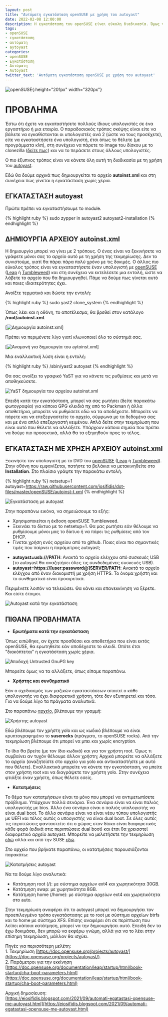 ```yaml
---
layout: post
title: "Αυτόματη εγκατάσταση openSUSE με χρήση του autoyast"
date: 2022-02-08 12:00:00
description: Η εγκατάσταση του openSUSE είναι εύκολη διαδικασία. Όμως γίνεται ακόμα ευκολότερη με τη χρήση του autoyast. Γίνεται αυτόματα, χωρίς χέρια!!!
tags:
- openSUSE
- εγκατάσταση
- αυτόματη
- aytoyast
categories:
- openSUSE
- Εγκατάσταση
- Αυτόματη
- Autoyast
twitter_text: 'Αυτόματη εγκατάσταση openSUSE με χρήση του autoyast'
---
```


![openSUSE](/post_images/opensuse/opensuse-logo.png "openSUSE"){:height="201px" width="320px"}

# ΠΡΟΒΛΗΜΑ

Έστω ότι έχετε να εγκαταστήσετε πολλούς ίδιους υπολογιστές σε ένα εργαστήριο ή μια εταιρία. Ο παραδοσιακός τρόπος σκέψης είναι είτε να βάλετε να εγκαθίστανται οι υπολογιστές ανά 2 (ώστε να τους προσέχετε), είτε να εγκαταστήσετε ένα υπολογιστή, έτσι όπως το θέλετε (με προγράμματα κλπ), στη συνέχεια να πάρετε το image του δίσκου με το clonezilla ([δείτε πως](https://eiosifidis.blogspot.com/2009/08/clonezilla.html)) και να το περάσετε στους άλλους υπολογιστές.  
  
Ο πιο έξυπνος τρόπος είναι να κάνετε όλη αυτή τη διαδικασία με τη χρήση του [autoyast](https://doc.opensuse.org/projects/autoyast/).  
  
Εδώ θα δούμε αρχικά πως δημιουργείται το αρχείο **autoinst.xml** και στη συνέχεια πως γίνεται η εγκατάσταση χωρίς χέρια.  
  
## ΕΓΚΑΤΑΣΤΑΣΗ autoyast

Πρώτα πρέπει να εγκαταστήσουμε το module.  

{% highlight ruby %}
sudo zypper in autoyast2 autoyast2-installation
{% endhighlight %}

## ΔΗΜΙΟΥΡΓΙΑ ΑΡΧΕΙΟΥ autoinst.xml

Η δημιουργία μπορεί να γίνει με 2 τρόπους. Ο ένας είναι να ξεκινήσετε να γράφετε μόνοι σας το αρχείο αυτό με τη χρήση της τεκμηρίωσης. Δεν το συνιστούμε, γιατί θα πάρει πάρα πολύ χρόνο με τις δοκιμές. Ο άλλος πιο εύκολος τρόπος είναι να εγκαταστήσετε έναν υπολογιστή με [openSUSE](https://www.opensuse.org/) ([Leap](https://get.opensuse.org/leap) ή [Tumbleweed](https://get.opensuse.org/tumbleweed)) και στη συνέχεια να εκτελέσετε μια εντολή, ώστε να λάβετε το αρχείο που θα δημιουργηθεί. Πάμε να δούμε πως γίνεται αυτό και ποιες ιδιαιτερότητες έχει.  
  
Ανοίξτε τερματικό και δώστε την εντολή:  

{% highlight ruby %}
sudo yast2 clone_system
{% endhighlight %}

Όπως λέει και η οθόνη, το αποτέλεσμα, θα βρεθεί στον κατάλογο **/root/autoinst.xml**.  

[![Δημιουργία autoinst.xml](/post_images/opensuse/autoyast/autoinstall-initial.png)]

Πρέπει να περιμένετε λίγο γιατί κλωνοποιεί όλο το σύστημά σας.  

[![Αναμονή για δημιουργία του aytoinst.xml](/post_images/opensuse/autoyast/autoinstall-wait.png)]

Μια εναλλακτική λύση είναι η εντολή:  

{% highlight ruby %}
/sbin/yast2 autoyast
{% endhighlight %}

Θα σας ανοίξει το γραφικό YaST για να κάνετε τις ρυθμίσεις και μετά να αποθηκεύσετε.  

![YaST δημιουργία του αρχείου autoinst.xml](/post_images/opensuse/autoyast/autoyast-gui.png)

Επειδή κατά την εγκατάσταση, μπορεί να σας ρωτήσει (δείτε παρακάτω φωτογραφία) για κάποια GPG κλειδιά πχ από το Packman ή άλλα αποθετήρια, μπορείτε να ρυθμίσετε εδώ να τα αποδέχεστε. Μπορείτε να πάρετε και να επεξεργαστείτε το αρχείο, σύμφωνα με τα δεδομένα σας και με ένα απλό επεξεργαστή κειμένου. Απλά δείτε στην τεκμηρίωση που είναι αυτό που θέλετε να αλλάξετε. Υπάρχουν κάποια σημεία που πρέπει να δούμε πιο προσεκτικά, αλλά θα τα εξηγηθούν προς το τέλος.  
  
## ΕΓΚΑΤΑΣΤΑΣΗ ΜΕ ΧΡΗΣΗ ΑΡΧΕΙΟΥ autoinst.xml


Ξεκινήστε τον υπολογιστή με το DVD του [openSUSE](https://www.opensuse.org/) ([Leap](https://get.opensuse.org/leap) ή [Tumbleweed](https://get.opensuse.org/tumbleweed)). Στην οθόνη που εμφανίζεται, πατήστε τα βελάκια να μετακινηθείτε στο **Installation**. Στο πλαίσιο γράψτε την παρακάτω εντολή.  

{% highlight ruby %}
netsetup=1 autoyast=https://raw.githubusercontent.com/iosifidis/dot-files/master/openSUSE/autoinst-t.xml
{% endhighlight %}
 
![Εγκατάσταση με autoyast](/post_images/opensuse/autoyast/autoyast-install.png)

Στην παραπάνω εικόνα, να σημειώσουμε τα εξής:  
  
* Χρησιμοποιείται η έκδοση openSUSE Tumbleweed.  
* Ξεκινάει το δίκτυο με το netsetup=1. Θα μας ρωτήσει εάν θέλουμε να ρυθμίσουμε μόνοι μας το δίκτυο ή να πάρει τις ρυθμίσεις από τον DHCP.  
* Γίνεται χρήση ενός αρχείου από το github. Ποιες είναι πιο σημαντικές τιμές που παίρνει η παράμετρος autoyast;  
  
- **autoyast=usb:///PATH**: Ανακτά το αρχείο ελέγχου από συσκευές USB (το autoyast θα αναζητήσει όλες τις συνδεδεμένες συσκευές USB).  
- **autoyast=https://[user:password@]SERVER/PATH**: Ανακτά το αρχείο ελέγχου από έναν διακομιστή με χρήση HTTPS. Το όνομα χρήστη και το συνθηματικό είναι προαιρετικά.  
  
Περιμένετε λοιπόν να τελειώσει. Θα κάνει και επανεκκίνηση να ξέρετε. Και είστε έτοιμοι.  

![Autoyast κατά την εγκατάσταση](/post_images/opensuse/autoyast/autoyast-installing.png)

## ΠΙΘΑΝΑ ΠΡΟΒΛΗΜΑΤΑ

* **Ερωτήματα κατά την εγκατάσταση**  
  
Όπως ειπώθηκε, αν έχετε προσθέσει και αποθετήρια που είναι εκτός openSUSE, θα ερωτηθείτε εάν αποδέχεστε το κλειδί. Οπότε έτσι "διακόπτεται" η εγκατάσταση χωρίς χέρια.  

![Αποδοχή Untrusted GnuPG key](/post_images/opensuse/autoyast/autoyast-untrusted.png)

Μπορείτε όμως να τα αλλάξετε, όπως είπαμε παραπάνω.  
  
* **Χρήστης και συνθηματικό**  
  
Εάν ο σχεδιασμός των μαζικών εγκαταστάσεων απαιτεί ο κάθε υπολογιστής να έχει διαφορετικό χρήστη, τότε δεν εξυπηρετεί και τόσο. Για να δούμε λίγο τα πράγματα αναλυτικά.  
  
Στο παραπάνω [αρχείο](https://github.com/iosifidis/dot-files/blob/master/openSUSE/autoinst-t.xml), βλέπουμε την γραμμή:  

![Χρήστης autoyast](/post_images/opensuse/autoyast/autoyast-user.png)

Εδώ βλέπουμε τον χρήστη yolo και ως κωδικό βλέπουμε να είναι κρυπτογραφημένο το **suserocks** (πράγματι, το openSUSE rocks). Από την τεκμηρίωση βλέπουμε ότι μπορεί να μπει και χωρίς encryption.  
  
Το ίδιο θα βρείτε (με τον ίδιο κωδικό) και για τον χρήστη root. Όμως τι συμβαίνει αν τυχόν θέλουμε άλλον χρήστη; Αρχικά μπορείτε να αλλάξετε το αρχείο (αναζητείστε στο αρχείο για yolo και αντικαταστήστε με αυτό που θέλετε). Εναλλακτικά μπορείτε να κάνετε την εγκατάσταση, να μπείτε στον χρήστη root και να διαγράψετε τον χρήστη yolo. Στην συνέχεια φτιάξτε έναν χρήστη, όπως θέλετε εσείς.  
  
* **Κατατμήσεις**  
  
Το θέμα των κατατμήσεων είναι το μόνο που μπορεί να αντιμετωπίσετε πρόβλημα. Υπάρχουν πολλά σενάρια. Ένα σενάριο είναι να είναι παλιός υπολογιστής με bios. Άλλο ένα σενάριο είναι ο παλιός υπολογιστής να είναι dual boot. Το άλλο σενάριο είναι να είναι νέου τύπου υπολογιστής με UEFI και τέλος αυτός ο υποογιστής να είναι dual boot. Σε όλες αυτές τις περιπτώσεις φανταστείτε ότι ο χώρος στον δίσκο είναι διαφορετικός κάθε φορά (ειδικά στις περιπτώσεις dual boot) και έτσι θα χρειαστεί διαφορετικό αρχείο autoyast. Μπορείτε να μελετήσετε την τεκμηρίωση [εδώ](https://doc.opensuse.org/projects/autoyast/#CreateProfile-Partitioning) αλλά και από την SUSE [εδώ](https://documentation.suse.com/sles/15-SP2/html/SLES-all/cha-configuration-installation-options.html#CreateProfile-Partitioning).  
  
Στο αρχείο που βρήκατε παραπάνω, οι κατατμήσεις παρουσιάζονται παρακάτω:  

![Κατατμήσεις autoyast](/post_images/opensuse/autoyast/autoyast-partitions.png)
  
Να τα δούμε λίγο αναλυτικά:  
* Κατάτμηση root (/): με σύστημα αρχείων ext4 και χωρητικότητα 30GB.  
* Κατάτμηση swap: με χωρητικότητα 8GB.  
* Κατάτμηση home (/home): με σύστημα αρχείων ext4 και χωρητικότητα στο auto.  
  
Στην τεκμηρίωση αναφέρει ότι το autoyast μπορεί να δημιουργήσει τον προεπιλεγμένο τρόπο εγκατάστασης με το root με σύστημα αρχείων btrfs και το home με σύστημα XFS. Επίσης αναφέρει ότι σε περίπτωση που λείπει κάποια κατάτμηση, μπορεί να την δημιουργήσει αυτό. Επειδή δεν τα έχω δοκιμάσει, δεν μπορώ να εκφέρω γνώμη, αλλά για να το λέει στην επίσημη τεκμηρίωση, μάλλον θα ισχύει.  
  
Πηγές για περισσότερη μελέτη:  
1\. Τεκμηρίωση [https://doc.opensuse.org/projects/autoyast/](https://doc.opensuse.org/projects/autoyast/).  
2\. Παράμετροι για την εκκίνηση [https://doc.opensuse.org/documentation/leap/startup/html/book-startup/cha-boot-parameters.html](https://doc.opensuse.org/documentation/leap/startup/html/book-startup/cha-boot-parameters.html)

  
Αρχική δημοσίευση:  
[https://eiosifidis.blogspot.com/2021/09/automati-egatastasi-opensuse-me-autoyast.html](https://eiosifidis.blogspot.com/2021/09/automati-egatastasi-opensuse-me-autoyast.html)

